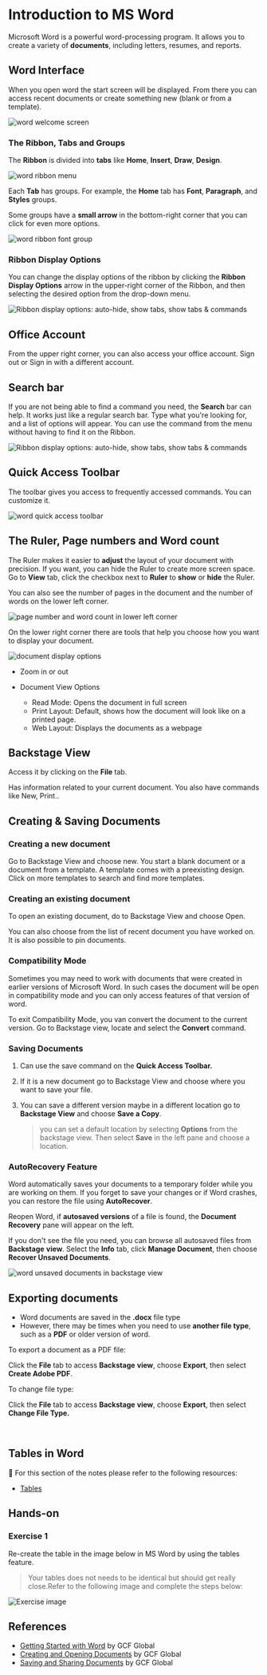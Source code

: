 # Introduction to MS Word

Microsoft Word is a powerful word-processing program. It allows you to create a variety of **documents**, including letters, resumes, and reports.

## Word Interface

When you open word the start screen will be displayed. From there you can access recent documents or create something new (blank or from a template).

![word welcome screen](assets/word-welcome-screen.png)


### The Ribbon, Tabs and Groups

The **Ribbon** is divided into **tabs** like **Home**, **Insert**, **Draw**, **Design**.

![word ribbon menu](assets/word-ribbon-bar.png)

Each **Tab** has groups. For example, the **Home** tab has **Font**, **Paragraph**,  and **Styles** groups.

Some groups have a **small arrow** in the bottom-right corner that you can click for even more options.

![word ribbon font group](assets/word-ribbon-font-group.png)

### Ribbon Display Options

You can change the display options of the ribbon by clicking the **Ribbon Display Options** arrow in the upper-right corner of the Ribbon, and then selecting the desired option from the drop-down menu.

![Ribbon display options: auto-hide, show tabs, show tabs & commands](assets/word-ribbon-display-options.png)


## Office Account

From the upper right corner, you can also access your office account. Sign out or Sign in with a different account.

 ## Search bar

If you are not being able to find a command you need, the **Search** bar can help. It works just like a regular search bar. Type what you're looking for, and a list of options will appear. You can use the command from the menu without having to find it on the Ribbon.

![Ribbon display options: auto-hide, show tabs, show tabs & commands](assets/word-ribbon-display-options.png)

## Quick Access Toolbar

The toolbar gives you access to frequently accessed commands. You can customize it.

![word quick access toolbar](assets/word-quick-toolbar.png)

## The Ruler, Page numbers and Word count

The Ruler makes it easier to **adjust** the layout of your document with precision. If you want, you can hide the Ruler to create more screen space. Go to **View** tab, click the checkbox next to **Ruler** to **show** or **hide** the Ruler.

You can also see the number of pages in the document and the number of words on the lower left corner.

![page number and word count in lower left corner](assets/word-pg-word-count.png)

On the lower right corner there are tools that help you choose how you want to display your document.

![document display options](assets/word-display-options.png)

* Zoom in or out

* Document View Options

  * Read Mode: Opens the document in full screen
  * Print Layout: Default, shows how the document will look like on a printed page.
  * Web Layout: Displays the documents as a webpage

## Backstage View

Access it by clicking on the **File** tab.

Has information related to your current document. You also have commands like New, Print..

## Creating & Saving Documents

### Creating a new document

Go to Backstage View and choose new. You start a blank document or a document from a template. A template comes with a preexisting design. Click on more templates to search and find more templates.

### Creating an existing document

To open an existing document, do to Backstage View and choose Open.

You can also choose from the list of  recent document you have worked on. It is also possible to pin documents. 

### Compatibility Mode

Sometimes you may need to work with documents that were created in earlier versions of Microsoft Word. In such cases the document will be open in compatibility mode and you can only access features of that version of word.

To exit Compatibility Mode, you van convert the document to the current version. Go to Backstage view, locate and select the **Convert** command.

### Saving Documents

1. Can use the save command on the **Quick Access Toolbar.**

2. If it is a new document go to Backstage View and choose where you want to save your file.

3. You can save a different version maybe in a different location go to **Backstage View** and choose **Save a Copy**.

   > you can set a default location by selecting **Options** from the backstage view. Then select **Save** in the left pane and choose a location.

### AutoRecovery Feature

Word automatically saves your documents to a temporary folder while you are working on them. If you forget to save your changes or if Word crashes, you can restore the file using **AutoRecover**.

Reopen Word, if **autosaved versions** of a file is found, the **Document** **Recovery** pane will appear on the left.

If you don't see the file you need, you can browse all autosaved files from **Backstage** **view**. Select the **Info** tab, click **Manage Document**, then choose **Recover Unsaved Documents**.

![word unsaved documents in backstage view](assets/word-unsaved-docs.png)

## Exporting documents

* Word documents are saved in the **.docx** file type
* However, there may be times when you need to use **another file type**, such as a **PDF** or older version of word.

To export a document as a PDF file:

Click the **File** tab to access **Backstage** **view**, choose **Export**, then select **Create Adobe PDF**.

To change file type:

Click the **File** tab to access **Backstage** **view**, choose **Export**, then select **Change File Type.**

<br>

## Tables in Word

📖 For this section of the notes please refer to the following resources:

- [Tables](https://edu.gcfglobal.org/en/word/tables/1/)

## Hands-on  

### Exercise 1

Re-create the table in the image below in MS Word by using the tables feature.

> Your tables does not needs to be identical but should get really close.Refer to the following image and complete the steps below:	

![Exercise image](assets/Tables-lab_schedule-cropped.png)

## References

* [Getting Started with Word](https://edu.gcfglobal.org/en/word/getting-started-with-word/1/) by GCF Global
* [Creating and Opening Documents](https://edu.gcfglobal.org/en/word/creating-and-opening-documents/1/) by GCF Global
* [Saving and Sharing Documents](https://edu.gcfglobal.org/en/word/saving-and-sharing-documents/1/) by GCF Global

